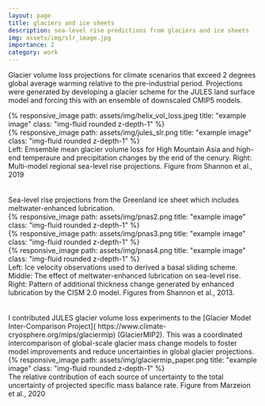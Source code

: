 ```yaml
---
layout: page
title: glaciers and ice sheets
description: sea-level rise predictions from glaciers and ice sheets       
img: assets/img/slr_image.jpg
importance: 2
category: work
---
```


Glacier volume loss projections for climate scenarios that exceed 2 degrees global average warming relative to the pre-industrial period. Projections were generated by developing a glacier scheme for the JULES land surface model and forcing this with an ensemble of downscaled CMIP5 models.     



<div class="row justify-content-sm-center">
    <div class="col-sm-8 mt-3 mt-md-0">
        {% responsive_image path: assets/img/helix_vol_loss.jpeg title: "example image" class: "img-fluid rounded z-depth-1" %}
    </div>
    <div class="col-sm-4 mt-3 mt-md-0">
        {% responsive_image path: assets/img/jules_slr.png title: "example image" class: "img-fluid rounded z-depth-1" %}
    </div>
</div>
<div class="caption">
    Left: Emsemble mean glacier volume loss for High Mountain Asia and high-end temperaure and precipitation changes by the end of the cenury. Right: Multi-model regional sea-level rise projections. Figure from Shannon et al., 2019    
</div>

<br />
<br />
Sea-level rise projections from the Greenland ice sheet which includes meltwater-enhanced lubrication.  

<div class="row">
    <div class="col-sm mt-3 mt-md-0">
        {% responsive_image path: assets/img/pnas2.png title: "example image" class: "img-fluid rounded z-depth-1" %}
    </div>
    <div class="col-sm mt-3 mt-md-0">
        {% responsive_image path: assets/img/pnas3.png title: "example image" class: "img-fluid rounded z-depth-1" %}
    </div>
    <div class="col-sm mt-3 mt-md-0">
        {% responsive_image path: assets/img/pnas4.png title: "example image" class: "img-fluid rounded z-depth-1" %}
    </div>
</div>
<div class="caption">
    Left: Ice velocity observations used to derived a basal sliding scheme. Middle: The effect of meltwater-enhanced lubrication on sea-level rise. Right: Pattern of additional thickness change generated by enhanced lubrication by the CISM 2.0 model. Figures from Shannon et al., 2013.
</div>

<br />
<br />
I contributed JULES glacier volume loss experiments to the [Glacier Model Inter-Comparison Project]( https://www.climate-cryosphere.org/mips/glaciermip) (GlacierMIP2). This was a coordinated intercomparison of global-scale glacier mass change models to foster model improvements and reduce uncertainties in global glacier projections. 

<div class="row">
    <div class="col-sm mt-3 mt-md-0">
        {% responsive_image path: assets/img/glaciermip_paper.png title: "example image" class: "img-fluid rounded z-depth-1" %}
    </div>
    
</div>
<div class="caption">
     The relative contribution of each source of uncertainty to the total uncertainty of projected specific mass balance rate.  Figure from Marzeion et al., 2020
</div>







